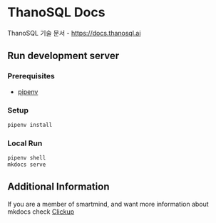 # ThanoSQL Docs

ThanoSQL 기술 문서 - https://docs.thanosql.ai

## Run development server

### Prerequisites

- [pipenv](https://github.com/pypa/pipenv)

### Setup

```bash
pipenv install
```

### Local Run

```bash
pipenv shell
mkdocs serve
```

## Additional Information
If you are a member of smartmind, and want more information about mkdocs check [Clickup](https://app.clickup.com/31080411/v/dc/xmfyv-1363/xmfyv-8363)

